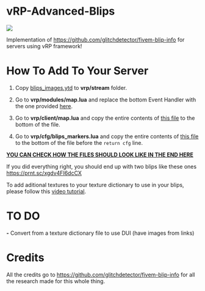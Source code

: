 # vRP-Advanced-Blips

![](https://komarev.com/ghpvc/?username=vRP-Advanced-Blips-gush3l&label=REPO+VIEWS)

Implementation of https://github.com/glitchdetector/fivem-blip-info for servers using vRP framework!

# **How To Add To Your Server**

  1. Copy [blips_images.ytd](https://github.com/gush3l/vRP-Advanced-Blips/blob/main/blips_images.ytd) to **vrp/stream** folder.
  
  2. Go to **vrp/modules/map.lua** and replace the bottom Event Handler with the one provided [here](https://github.com/gush3l/vRP-Advanced-Blips/blob/main/eventhandler%20to%20replace%20in%20modules%20map.lua).
  
  3. Go to **vrp/client/map.lua** and copy the entire contents of [this file](https://github.com/gush3l/vRP-Advanced-Blips/blob/main/stuff%20to%20add%20to%20client%20map.lua) to the bottom of the file.

  4. Go to **vrp/cfg/blips_markers.lua** and copy the entire contents of [this file](https://github.com/gush3l/vRP-Advanced-Blips/blob/main/stuff%20to%20add%20to%20cfg%20blips_markers.lua) to the bottom of the file before the `return cfg` line.

  [**YOU CAN CHECK HOW THE FILES SHOULD LOOK LIKE IN THE END HERE**](https://github.com/gush3l/vRP-Advanced-Blips/tree/main/DRAG%20%26%20DROP%20CONTENTS%20IN%20VRP%20FOLDER)

If you did everything right, you should end up with two blips like these ones https://prnt.sc/xgdv4FI6dcCX

To add aditional textures to your texture dictionary to use in your blips, please follow this [video tutorial](https://youtu.be/ztrPwSxO0d8).

# **TO DO**

**-** Convert from a texture dictionary file to use DUI (have images from links)

# **Credits**

All the credits go to https://github.com/glitchdetector/fivem-blip-info for all the research made for this whole thing.
